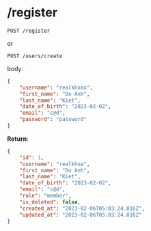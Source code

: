 # /register <a name="register"></a>

```b
POST /register
```

or

```b
POST /users/create
```

body:

```json
{
    "username": "realkhoax",
    "first_name": "Do Anh",
    "last_name": "Kiet",
    "date_of_birth": "2023-02-02",
    "email": "c@d",
    "password": "password"
}
```

**Return**:

```json
{
    "id": 1,
    "username": "realkhoa",
    "first_name": "Do Anh",
    "last_name": "Kiet",
    "date_of_birth": "2023-02-02",
    "email": "c@d",
    "role": "member",
    "is_deleted": false,
    "created_at": "2023-02-06T05:03:24.816Z",
    "updated_at": "2023-02-06T05:03:24.816Z"
}
```
